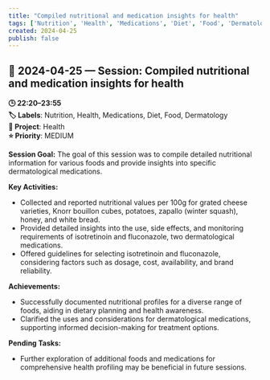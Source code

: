 ```yaml
---
title: "Compiled nutritional and medication insights for health"
tags: ['Nutrition', 'Health', 'Medications', 'Diet', 'Food', 'Dermatology']
created: 2024-04-25
publish: false
---
```


## 📅 2024-04-25 — Session: Compiled nutritional and medication insights for health

**🕒 22:20–23:55**  
**🏷️ Labels**: Nutrition, Health, Medications, Diet, Food, Dermatology  
**📂 Project**: Health  
**⭐ Priority**: MEDIUM  


**Session Goal:**
The goal of this session was to compile detailed nutritional information for various foods and provide insights into specific dermatological medications.

**Key Activities:**
- Collected and reported nutritional values per 100g for grated cheese varieties, Knorr bouillon cubes, potatoes, zapallo (winter squash), honey, and white bread.
- Provided detailed insights into the use, side effects, and monitoring requirements of isotretinoin and fluconazole, two dermatological medications.
- Offered guidelines for selecting isotretinoin and fluconazole, considering factors such as dosage, cost, availability, and brand reliability.

**Achievements:**
- Successfully documented nutritional profiles for a diverse range of foods, aiding in dietary planning and health awareness.
- Clarified the uses and considerations for dermatological medications, supporting informed decision-making for treatment options.

**Pending Tasks:**
- Further exploration of additional foods and medications for comprehensive health profiling may be beneficial in future sessions.
